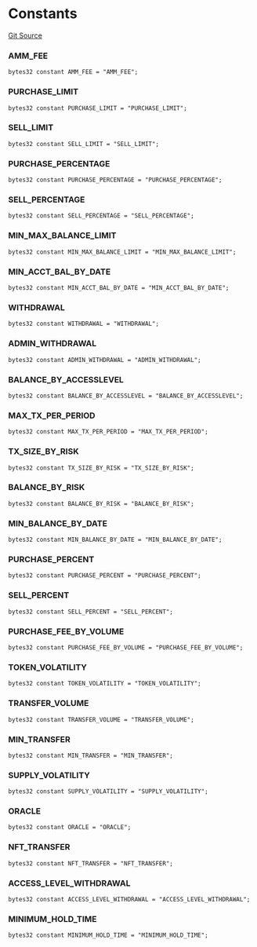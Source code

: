 # Constants
[Git Source](https://github.com/thrackle-io/Tron/blob/239d60d1c3cbbef1a9f14ff953593a8a908ddbe0/src/economic/ruleStorage/RuleCodeData.sol)

### AMM_FEE

```solidity
bytes32 constant AMM_FEE = "AMM_FEE";
```

### PURCHASE_LIMIT

```solidity
bytes32 constant PURCHASE_LIMIT = "PURCHASE_LIMIT";
```

### SELL_LIMIT

```solidity
bytes32 constant SELL_LIMIT = "SELL_LIMIT";
```

### PURCHASE_PERCENTAGE

```solidity
bytes32 constant PURCHASE_PERCENTAGE = "PURCHASE_PERCENTAGE";
```

### SELL_PERCENTAGE

```solidity
bytes32 constant SELL_PERCENTAGE = "SELL_PERCENTAGE";
```

### MIN_MAX_BALANCE_LIMIT

```solidity
bytes32 constant MIN_MAX_BALANCE_LIMIT = "MIN_MAX_BALANCE_LIMIT";
```

### MIN_ACCT_BAL_BY_DATE

```solidity
bytes32 constant MIN_ACCT_BAL_BY_DATE = "MIN_ACCT_BAL_BY_DATE";
```

### WITHDRAWAL

```solidity
bytes32 constant WITHDRAWAL = "WITHDRAWAL";
```

### ADMIN_WITHDRAWAL

```solidity
bytes32 constant ADMIN_WITHDRAWAL = "ADMIN_WITHDRAWAL";
```

### BALANCE_BY_ACCESSLEVEL

```solidity
bytes32 constant BALANCE_BY_ACCESSLEVEL = "BALANCE_BY_ACCESSLEVEL";
```

### MAX_TX_PER_PERIOD

```solidity
bytes32 constant MAX_TX_PER_PERIOD = "MAX_TX_PER_PERIOD";
```

### TX_SIZE_BY_RISK

```solidity
bytes32 constant TX_SIZE_BY_RISK = "TX_SIZE_BY_RISK";
```

### BALANCE_BY_RISK

```solidity
bytes32 constant BALANCE_BY_RISK = "BALANCE_BY_RISK";
```

### MIN_BALANCE_BY_DATE

```solidity
bytes32 constant MIN_BALANCE_BY_DATE = "MIN_BALANCE_BY_DATE";
```

### PURCHASE_PERCENT

```solidity
bytes32 constant PURCHASE_PERCENT = "PURCHASE_PERCENT";
```

### SELL_PERCENT

```solidity
bytes32 constant SELL_PERCENT = "SELL_PERCENT";
```

### PURCHASE_FEE_BY_VOLUME

```solidity
bytes32 constant PURCHASE_FEE_BY_VOLUME = "PURCHASE_FEE_BY_VOLUME";
```

### TOKEN_VOLATILITY

```solidity
bytes32 constant TOKEN_VOLATILITY = "TOKEN_VOLATILITY";
```

### TRANSFER_VOLUME

```solidity
bytes32 constant TRANSFER_VOLUME = "TRANSFER_VOLUME";
```

### MIN_TRANSFER

```solidity
bytes32 constant MIN_TRANSFER = "MIN_TRANSFER";
```

### SUPPLY_VOLATILITY

```solidity
bytes32 constant SUPPLY_VOLATILITY = "SUPPLY_VOLATILITY";
```

### ORACLE

```solidity
bytes32 constant ORACLE = "ORACLE";
```

### NFT_TRANSFER

```solidity
bytes32 constant NFT_TRANSFER = "NFT_TRANSFER";
```

### ACCESS_LEVEL_WITHDRAWAL

```solidity
bytes32 constant ACCESS_LEVEL_WITHDRAWAL = "ACCESS_LEVEL_WITHDRAWAL";
```

### MINIMUM_HOLD_TIME

```solidity
bytes32 constant MINIMUM_HOLD_TIME = "MINIMUM_HOLD_TIME";
```

